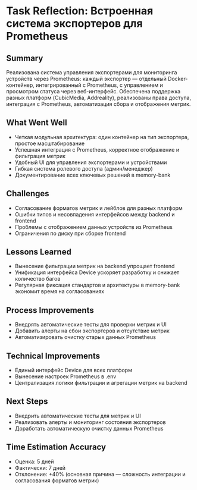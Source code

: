 # Task Reflection: Встроенная система экспортеров для Prometheus

## Summary
Реализована система управления экспортерами для мониторинга устройств через Prometheus: каждый экспортер — отдельный Docker-контейнер, интегрированный с Prometheus, с управлением и просмотром статуса через веб-интерфейс. Обеспечена поддержка разных платформ (CubicMedia, Addreality), реализованы права доступа, интеграция с Prometheus, автоматизация сбора и отображения метрик.

## What Went Well
- Четкая модульная архитектура: один контейнер на тип экспортера, простое масштабирование
- Успешная интеграция с Prometheus, корректное отображение и фильтрация метрик
- Удобный UI для управления экспортерами и устройствами
- Гибкая система ролевого доступа (админ/менеджер)
- Документирование всех ключевых решений в memory-bank

## Challenges
- Согласование форматов метрик и лейблов для разных платформ
- Ошибки типов и несовпадения интерфейсов между backend и frontend
- Проблемы с отображением данных устройств из Prometheus
- Ограничения по диску при сборке frontend

## Lessons Learned
- Вынесение фильтрации метрик на backend упрощает frontend
- Унификация интерфейса Device ускоряет разработку и снижает количество багов
- Регулярная фиксация стандартов и архитектуры в memory-bank экономит время на согласованиях

## Process Improvements
- Внедрять автоматические тесты для проверки метрик и UI
- Добавить алерты на сбои экспортеров и отсутствие метрик
- Автоматизировать очистку старых данных Prometheus

## Technical Improvements
- Единый интерфейс Device для всех платформ
- Вынесение настроек Prometheus в .env
- Централизация логики фильтрации и агрегации метрик на backend

## Next Steps
- Внедрить автоматические тесты для метрик и UI
- Реализовать алерты и мониторинг состояния экспортеров
- Доработать автоматическую очистку данных Prometheus

## Time Estimation Accuracy
- Оценка: 5 дней
- Фактически: 7 дней
- Отклонение: +40% (основная причина — сложность интеграции и согласования форматов метрик) 